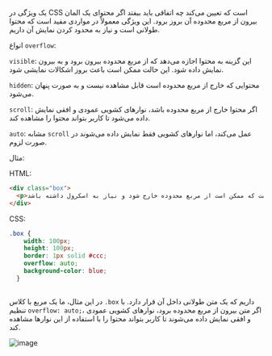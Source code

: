 
 یک ویژگی در CSS است که تعیین می‌کند چه اتفاقی باید بیفتد اگر محتوای یک المان بیرون از مربع محدوده آن بروز برود. این ویژگی معمولاً در مواردی مفید است که محتوا طولانی است و نیاز به محدود کردن نمایش آن داریم.


انواع `overflow`:

 `visible`: این گزینه به محتوا اجازه می‌دهد که از مربع محدوده بیرون برود و به بیرون نمایش داده شود. این حالت ممکن است باعث بروز اشکالات نمایشی شود.

 `hidden`: محتوایی که خارج از مربع محدوده است قابل مشاهده نیست و به صورت پنهان می‌شود.

 `scroll`: اگر محتوا خارج از مربع محدوده باشد، نوارهای کشویی عمودی و افقی نمایش داده می‌شود تا کاربر بتواند محتوا را مشاهده کند.

 `auto`: مشابه `scroll` عمل می‌کند، اما نوارهای کشویی فقط نمایش داده می‌شوند در صورت لزوم.

مثال:

HTML:

```html
<div class="box">
  <p>این یک متن بسیار طولانی است که ممکن است از مربع محدوده خارج شود و نیاز به اسکرول داشته باشد.</p>
</div>
```

CSS:

```css
.box {
    width: 100px;
    height: 100px;
    border: 1px solid #ccc;
    overflow: auto;
    background-color: blue;
  }
  
```

در این مثال، ما یک مربع با کلاس `.box` داریم که یک متن طولانی داخل آن قرار دارد. با تنظیم `overflow: auto;`، اگر متن بیرون از مربع محدوده برود، نوارهای کشویی عمودی و افقی نمایش داده می‌شوند تا کاربر بتواند محتوا را با استفاده از این نوارها مشاهده کند.

![image](https://github.com/milad6745/CSS/assets/113288076/bc5d6f34-bf9b-48f4-84db-514566c3cc8e)

